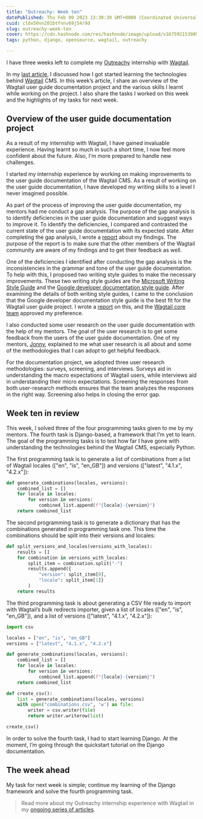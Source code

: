 ```yaml
---
title: "Outreachy: Week ten"
datePublished: Thu Feb 09 2023 13:30:39 GMT+0000 (Coordinated Universal Time)
cuid: cldx50vn201btfnnv69j54r9d
slug: outreachy-week-ten
cover: https://cdn.hashnode.com/res/hashnode/image/upload/v1675921539895/f99d88e3-b4e5-48b4-9a4e-b6c0b55e694e.jpeg
tags: python, django, opensource, wagtail, outreachy

---
```


I have three weeks left to complete my [Outreachy](https://www.outreachy.org/) internship with [Wagtail](https://wagtail.org/).

In my [last article](https://activuscode.hashnode.dev/outreachy-week-nine), I discussed how I got started learning the technologies behind [Wagtail](https://wagtail.org/) CMS. In this week’s article, I share an overview of the Wagtail user guide documentation project and the various skills I learnt while working on the project. I also share the tasks I worked on this week and the highlights of my tasks for next week.

## Overview of the user guide documentation project

As a result of my internship with Wagtail, I have gained invaluable experience. Having learnt so much in such a short time, I now feel more confident about the future. Also, I'm more prepared to handle new challenges.

I started my internship experience by working on making improvements to the user guide documentation of the Wagtail CMS. As a result of working on the user guide documentation, I have developed my writing skills to a level I never imagined possible.

As part of the process of improving the user guide documentation, my mentors had me conduct a gap analysis. The purpose of the gap analysis is to identify deficiencies in the user guide documentation and suggest ways to improve it. To identify the deficiencies, I compared and contrasted the current state of the user guide documentation with its expected state. After completing the gap analysis, I wrote a [report](https://github.com/wagtail/guide/issues/287#issuecomment-1350186679) about my findings. The purpose of the report is to make sure that the other members of the Wagtail community are aware of my findings and to get their feedback as well.

One of the deficiencies I identified after conducting the gap analysis is the inconsistencies in the grammar and tone of the user guide documentation. To help with this, I proposed two writing style guides to make the necessary improvements. These two writing style guides are the [Microsoft Writing Style Guide](https://learn.microsoft.com/en-us/style-guide/welcome/) and the [Google developer documentation style guide](https://developers.google.com/style). After examining the details of both writing style guides, I came to the conclusion that the Google developer documentation style guide is the best fit for the Wagtail user guide project. I wrote a [report](https://github.com/wagtail/guide/discussions/282#discussioncomment-4332158) on this, and the [Wagtail core team](https://wagtail.org/core-team/) approved my preference.

I also conducted some user research on the user guide documentation with the help of my mentors. The goal of the user research is to get some feedback from the users of the user guide documentation. One of my mentors, [Jonny](https://github.com/jonnypeaks), explained to me what user research is all about and some of the methodologies that I can adopt to get helpful feedback.

For the documentation project, we adopted three user research methodologies: surveys, screening, and interviews. Surveys aid in understanding the macro expectations of Wagtail users, while interviews aid in understanding their micro expectations. Screening the responses from both user-research methods ensures that the team analyzes the responses in the right way. Screening also helps in closing the error gap.

## Week ten in review

This week, I solved three of the four programming tasks given to me by my mentors. The fourth task is Django-based, a framework that I’m yet to learn. The goal of the programming tasks is to test how far I have gone with understanding the technologies behind the Wagtail CMS, especially Python.

The first programming task is to generate a list of combinations from a list of Wagtail locales (\["en", "is", "en\_GB"\]) and versions (\["latest", "4.1.x", "4.2.x"\]):

```python
def generate_combinations(locales, versions):
    combined_list = []
    for locale in locales:
        for version in versions:
            combined_list.append(f"{locale}-{version}")
    return combined_list
```

The second programming task is to generate a dictionary that has the combinations generated in programming task one. This time the combinations should be split into their versions and locales:

```python
def split_versions_and_locales(versions_with_locales):
    results = []
    for combination in versions_with_locales:
        split_item = combination.split("-")
        results.append({
            "version": split_item[0],
            "locale": split_item[1]}
        )
    return results
```

The third programming task is about generating a CSV file ready to import with Wagtail’s bulk redirects importer, given a list of locales (\["en", "is", "en\_GB"\]), and a list of versions (\["latest", "4.1.x", "4.2.x"\]):

```python
import csv

locales = ["en", "is", "en_GB"]
versions = ["latest", "4.1.x", "4.2.x"]

def generate_combinations(locales, versions):
    combined_list = []
    for locale in locales:
        for version in versions:
            combined_list.append(f"{locale}-{version}")
    return combined_list

def create_csv():
    list = generate_combinations(locales, versions)
    with open("combinations.csv", 'w') as file:
        writer = csv.writer(file)
        return writer.writerow(list)

create_csv()
```

In order to solve the fourth task, I had to start learning Django. At the moment, I’m going through the quickstart tutorial on the Django documentation.

## The week ahead

My task for next week is simple; continue my learning of the Django framework and solve the fourth programming task.

> Read more about my Outreachy internship experience with Wagtail in my [ongoing series of articles](https://activuscode.hashnode.dev/).